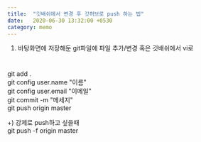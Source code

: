 ```yaml
---
title:  "깃배쉬에서 변경 후 깃허브로 push 하는 법"
date:   2020-06-30 13:32:00 +0530
category: memo
---
```


1. 바탕화면에 저장해둔 git파일에 파일 추가/변경
   혹은 깃배쉬에서 vi로
#
git add .  
git config user.name "이름"  
git config user.email "이메일"  
git commit -m "메세지"  
git push origin master  

+) 강제로 push하고 싶을때  
   git push -f origin master

